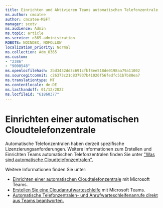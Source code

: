 ```yaml
---
title: Einrichten und Aktivieren Teams automatischen Telefonzentrale
ms.author: cmcatee
author: cmcatee-MSFT
manager: scotv
ms.audience: Admin
ms.topic: article
ms.service: o365-administration
ROBOTS: NOINDEX, NOFOLLOW
localization_priority: Normal
ms.collection: Adm_O365
ms.custom:
- "2386"
- "9000548"
ms.openlocfilehash: 2bd3432dd3c691cfbf8ee518de0198aa79a11002
ms.sourcegitcommit: c26373c21c837937b41026f56fedfc51b7b80ea7
ms.translationtype: MT
ms.contentlocale: de-DE
ms.lasthandoff: 01/12/2022
ms.locfileid: "61860377"
---
```

# <a name="set-up-a-cloud-auto-attendant"></a>Einrichten einer automatischen Cloudtelefonzentrale

Automatische Telefonzentralen haben derzeit spezifische Lizenzierungsanforderungen. Weitere Informationen zum Erstellen und Einrichten Teams automatischen Telefonzentralen finden Sie unter ["Was sind automatische Cloudtelefonzentralen".](https://docs.microsoft.com/microsoftteams/what-are-phone-system-auto-attendants) 

Weitere Informationen finden Sie unter:

- [Einrichten einer automatischen Cloudtelefonzentrale](https://docs.microsoft.com/microsoftteams/create-a-phone-system-auto-attendant) mit Microsoft Teams. 
- [Erstellen Sie eine Cloudanrufwarteschleife](https://docs.microsoft.com/microsoftteams/create-a-phone-system-call-queue) mit Microsoft Teams. 
- [Automatische Telefonzentralen- und Anrufwarteschleifenanrufe direkt aus Teams beantworten.](https://docs.microsoft.com/microsoftteams/answer-auto-attendant-and-call-queue-calls) 